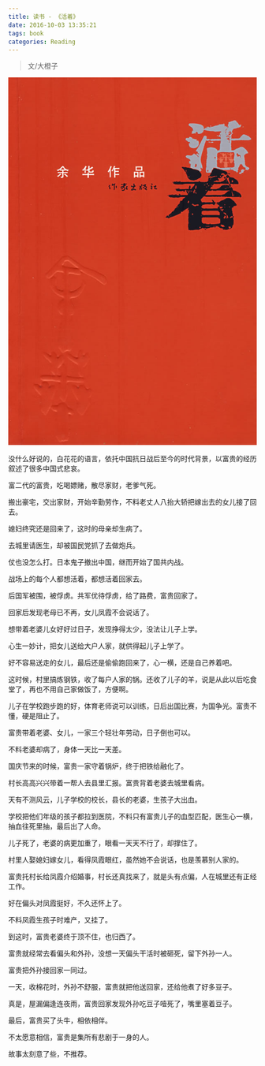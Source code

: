 ```yaml
---
title: 读书 - 《活着》
date: 2016-10-03 13:35:21
tags: book
categories: Reading
---
```


> 文/大橙子

![image](https://raw.githubusercontent.com/tobyqin/img/master/huo-zhe.jpg)

没什么好说的，白花花的语言，依托中国抗日战后至今的时代背景，以富贵的经历叙述了很多中国式悲哀。

<!-- more -->

富二代的富贵，吃喝嫖赌，散尽家财，老爹气死。

搬出豪宅，交出家财，开始辛勤劳作，不料老丈人八抬大轿把嫁出去的女儿接了回去。

媳妇终究还是回来了，这时的母亲却生病了。

去城里请医生，却被国民党抓了去做炮兵。

仗也没怎么打。日本鬼子撤出中国，继而开始了国共内战。

战场上的每个人都想活着，都想活着回家去。

后国军被围，被俘虏。共军优待俘虏，给了路费，富贵回家了。

回家后发现老母已不再，女儿凤霞不会说话了。

想带着老婆儿女好好过日子，发现挣得太少，没法让儿子上学。

心生一妙计，把女儿送给大户人家，就供得起儿子上学了。

好不容易送走的女儿，最后还是偷偷跑回来了，心一横，还是自己养着吧。

这时候，村里搞炼钢铁，收了每户人家的锅。还收了儿子的羊，说是从此以后吃食堂了，再也不用自己家做饭了，方便啊。

儿子在学校跑步跑的好，体育老师说可以训练，日后出国比赛，为国争光。富贵不懂，硬是阻止了。

富贵带着老婆、女儿，一家三个轻壮年劳动，日子倒也可以。

不料老婆却病了，身体一天比一天差。

国庆节来的时候，富贵一家守着锅炉，终于把铁给融化了。

村长高高兴兴带着一帮人去县里汇报。富贵背着老婆去城里看病。

天有不测风云，儿子学校的校长，县长的老婆，生孩子大出血。

学校把他们年级的孩子都拉到医院，不料只有富贵儿子的血型匹配，医生心一横，抽血往死里抽，最后出了人命。

儿子死了，老婆的病更加重了，眼看一天天不行了，却撑住了。

村里人娶媳妇嫁女儿，看得凤霞眼红，虽然她不会说话，也是羡慕别人家的。

富贵托村长给凤霞介绍婚事，村长还真找来了，就是头有点偏，人在城里还有正经工作。

好在偏头对凤霞挺好，不久还怀上了。

不料凤霞生孩子时难产，又挂了。

到这时，富贵老婆终于顶不住，也归西了。

富贵就经常去看偏头和外孙，没想一天偏头干活时被砸死，留下外孙一人。

富贵把外孙接回家一同过。

一天，收棉花时，外孙不舒服，富贵就把他送回家，还给他煮了好多豆子。

真是，屋漏偏逢连夜雨，富贵回家发现外孙吃豆子噎死了，嘴里塞着豆子。

最后，富贵买了头牛，相依相伴。

不太愿意相信，富贵是集所有悲剧于一身的人。

故事太刻意了些，不推荐。
